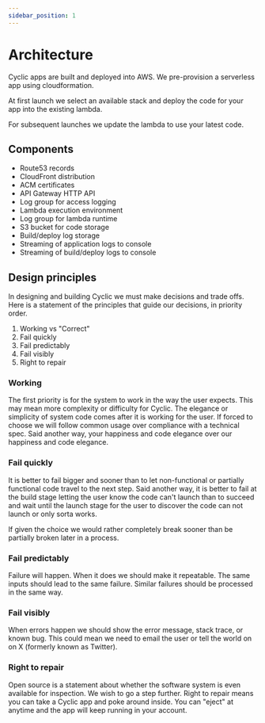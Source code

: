 ```yaml
---
sidebar_position: 1
---
```


# Architecture

Cyclic apps are built and deployed into AWS. We pre-provision a serverless app using cloudformation.

At first launch we select an available stack and deploy the code for your app into the existing lambda.

For subsequent launches we update the lambda to use your latest code.

## Components

- Route53 records
- CloudFront distribution
- ACM certificates
- API Gateway HTTP API
- Log group for access logging
- Lambda execution environment
- Log group for lambda runtime
- S3 bucket for code storage
- Build/deploy log storage
- Streaming of application logs to console
- Streaming of build/deploy logs to console

## Design principles

In designing and building Cyclic we must make decisions and trade offs. Here is a statement of the principles that guide our decisions, in priority order.

1. Working vs "Correct"
2. Fail quickly
3. Fail predictably
4. Fail visibly
5. Right to repair

### Working

The first priority is for the system to work in the way the user expects. This may mean more complexity or difficulty for Cyclic. The elegance or simplicity of system code comes after it is working for the user. If forced to choose we will follow common usage over compliance with a technical spec. Said another way, your happiness and code elegance over our happiness and code elegance.

### Fail quickly

It is better to fail bigger and sooner than to let non-functional or partially functional code travel to the next step. Said another way, it is better to fail at the build stage letting the user know the code can't launch than to succeed and wait until the launch stage for the user to discover the code can not launch or only sorta works.

If given the choice we would rather completely break sooner than be partially broken later in a process.

### Fail predictably

Failure will happen. When it does we should make it repeatable. The same inputs should lead to the same failure. Similar failures should be processed in the same way.

### Fail visibly

When errors happen we should show the error message, stack trace, or known bug. This could mean we need to email the user or tell the world on on X (formerly known as Twitter).

### Right to repair

Open source is a statement about whether the software system is even available for inspection. We wish to go a step further. Right to repair means you can take a Cyclic app and poke around inside. You can "eject" at anytime and the app will keep running in your account.
